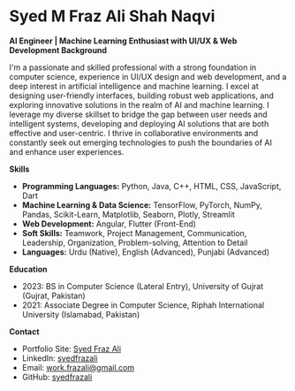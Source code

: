 # Syed M Fraz Ali Shah Naqvi

**AI Engineer | Machine Learning Enthusiast with UI/UX & Web Development Background**

I'm a passionate and skilled professional with a strong foundation in computer science, experience in UI/UX design and web development, and a deep interest in artificial intelligence and machine learning. I excel at designing user-friendly interfaces, building robust web applications, and exploring innovative solutions in the realm of AI and machine learning. I leverage my diverse skillset to bridge the gap between user needs and intelligent systems, developing and deploying AI solutions that are both effective and user-centric. I thrive in collaborative environments and constantly seek out emerging technologies to push the boundaries of AI and enhance user experiences.

**Skills**

* **Programming Languages:** Python, Java, C++, HTML, CSS, JavaScript, Dart
* **Machine Learning & Data Science:** TensorFlow, PyTorch, NumPy, Pandas, Scikit-Learn, Matplotlib, Seaborn, Plotly, Streamlit
* **Web Development:** Angular, Flutter (Front-End)
* **Soft Skills:** Teamwork, Project Management, Communication, Leadership, Organization, Problem-solving, Attention to Detail
* **Languages:** Urdu (Native), English (Advanced), Punjabi (Advanced)

**Education**

* 2023: BS in Computer Science (Lateral Entry), University of Gujrat (Gujrat, Pakistan)
* 2021: Associate Degree in Computer Science, Riphah International University (Islamabad, Pakistan)

**Contact**
* Portfolio Site: [Syed Fraz Ali](https://syedfrazali.github.io/)
* LinkedIn: [syedfrazali](https://www.linkedin.com/in/syedfrazalinaqvi/)
* Email: work.frazali@gmail.com
* GitHub: [syedfrazali](https://github.com/SyedFrazAli)

